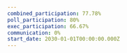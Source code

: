 ```yaml
---
combined_participation: 77.78%
poll_participation: 80%
exec_participation: 66.67%
communication: 0%
start_date: 2030-01-01T00:00:00.000Z
---
```

